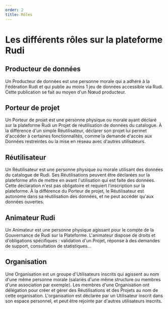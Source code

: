 ```yaml
---
order: 2
title: Rôles
---
```


# Les différents rôles sur la plateforme Rudi

## Producteur de données
Un Producteur de données est une personne morale qui a adhéré à la Fédération Rudi et qui publie au moins 1 jeu de données accessible via Rudi. Cette publication se fait au moyen d'un Nœud producteur.

## Porteur de projet 
Un Porteur de projet est une personne physique ou morale ayant déclaré sur la plateforme Rudi un Projet de réutilisation de données du catalogue. À la différence d'un simple Réutilisateur, déclarer son projet lui permet d'accéder à certaines fonctionnalités, comme la demande d'accès aux Données restreintes ou la mise en réseau avec d'autres utilisateurs.

## Réutilisateur
Un Réutilisateur est une personne physique ou morale utilisant des données du catalogue de Rudi. Ses Réutilisations peuvent être déclarées sur la plateforme afin de mettre en avant l'utilisation qui est faite des données. Cette déclaration n'est pas obligatoire et requiert l'inscription sur la plateforme. À la différence du Porteur de projet, le Réutilisateur est autonome dans sa réutilisation des données, et ne peut accéder qu'aux données ouvertes.

## Animateur Rudi
Un Animateur est une personne physique agissant pour le compte de la Gouvernance de Rudi sur la Plateforme. L'animateur dispose de droits et d'obligations spécifiques : validation d'un Projet, réponse à des demandes de support, consultation de statistiques…

## Organisation
Une Organisation est un groupe d'Utilisateurs inscrits qui agissent au nom d'une même personne morale (salariés d'une même structure ou membres d'une association par exemple). Les membres d'une Organisation ont délégation pour créer et gérer des Réutilisations et des Projets au nom de cette organisation. L'organisation est déclarée par un Utilisateur inscrit dans son espace personnel, et peut être rejointe par d'autres utilisateurs inscrits.

